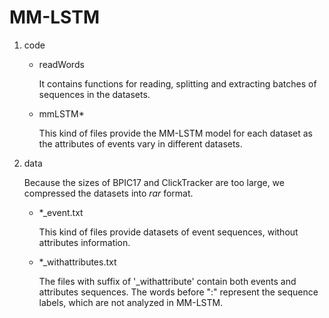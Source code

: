 # MM-LSTM

1. code
	
	- readWords
		
		It contains functions for reading, splitting and extracting batches of sequences in the datasets. 

	- mmLSTM*

		This kind of files provide the MM-LSTM model for each dataset as the attributes of events vary in different datasets.
2. data
	
	Because the sizes of BPIC17 and ClickTracker are too large, we compressed the datasets into  *rar* format.

	- *_event.txt

		This kind of files provide datasets of event sequences, without attributes information.

	- *_withattributes.txt
	
		The files with suffix of '_withattribute' contain both events and attributes sequences. The words before ":" represent the sequence labels, which are not analyzed in MM-LSTM.
